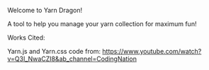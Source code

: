 
Welcome to Yarn Dragon!

A tool to help you manage your yarn collection for maximum fun!




Works Cited:

Yarn.js and Yarn.css code from:
https://www.youtube.com/watch?v=Q3I_NwaCZI8&ab_channel=CodingNation



